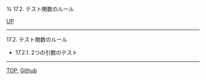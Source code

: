 % 17.2. テスト関数のルール

[UP](17.html)  

---

17.2. テスト関数のルール

- 17.2.1. 2つの引数のテスト

---
[TOP](index.html),  [Github](https://github.com/nptcl/npt-japanese)


